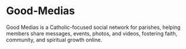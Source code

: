 # Good-Medias
Good Medias is a Catholic-focused social network for parishes, helping members share messages, events, photos, and videos, fostering faith, community, and spiritual growth online.
